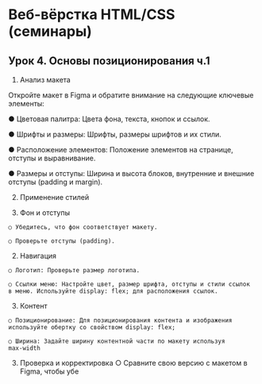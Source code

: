 # Веб-вёрстка HTML/CSS (семинары)
## Урок 4. Основы позиционирования ч.1

1. Анализ макета

Откройте макет в Figma и обратите внимание на следующие ключевые элементы:

  ● Цветовая палитра: Цвета фона, текста, кнопок и ссылок.
  
  ● Шрифты и размеры: Шрифты, размеры шрифтов и их стили.
  
  ● Расположение элементов: Положение элементов на странице, отступы и
  выравнивание.
  
  ● Размеры и отступы: Ширина и высота блоков, внутренние и внешние отступы
  (padding и margin).
  
2. Применение стилей

  1. Фон и отступы

    ○ Убедитесь, что фон соответствует макету.
    
    ○ Проверьте отступы (padding).
    
  2. Навигация

    ○ Логотип: Проверьте размер логотипа.
    
    ○ Ссылки меню: Настройте цвет, размер шрифта, отступы и стили ссылок
    в меню. Используйте display: flex; для расположения ссылок.

  3. Контент

    ○ Позиционирование: Для позиционирования контента и изображения
    используйте обертку со свойством display: flex;
    
    ○ Ширина: Задайте ширину контентной части по макету используя
    max-width
    
3. Проверка и корректировка
  ○ Сравните свою версию с макетом в Figma, чтобы убе
